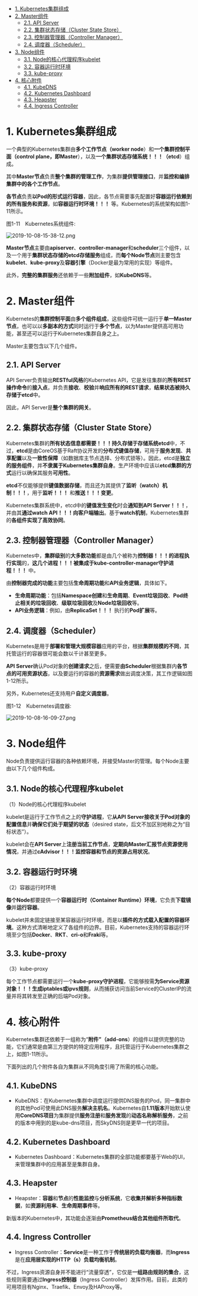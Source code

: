 
<!-- @import "[TOC]" {cmd="toc" depthFrom=1 depthTo=6 orderedList=false} -->

<!-- code_chunk_output -->

- [1. Kubernetes集群组成](#1-kubernetes集群组成)
- [2. Master组件](#2-master组件)
  - [2.1. API Server](#21-api-server)
  - [2.2. 集群状态存储（Cluster State Store）](#22-集群状态存储cluster-state-store)
  - [2.3. 控制器管理器（Controller Manager）](#23-控制器管理器controller-manager)
  - [2.4. 调度器（Scheduler）](#24-调度器scheduler)
- [3. Node组件](#3-node组件)
  - [3.1. Node的核心代理程序kubelet](#31-node的核心代理程序kubelet)
  - [3.2. 容器运行时环境](#32-容器运行时环境)
  - [3.3. kube-proxy](#33-kube-proxy)
- [4. 核心附件](#4-核心附件)
  - [4.1. KubeDNS](#41-kubedns)
  - [4.2. Kubernetes Dashboard](#42-kubernetes-dashboard)
  - [4.3. Heapster](#43-heapster)
  - [4.4. Ingress Controller](#44-ingress-controller)

<!-- /code_chunk_output -->

# 1. Kubernetes集群组成

一个典型的Kubernetes集群由**多个工作节点（worker node**）和**一个集群控制平面（control plane，即Master**），以及**一个集群状态存储系统！！！（etcd**）组成。

其中**Master节点**负责**整个集群的管理工作**，为集群**提供管理接口**，并**监控和编排集群中的各个工作节点**。

**各节点**负责**以Pod的形式运行容器**，因此，各节点需要事先配置好**容器运行依赖到的所有服务和资源**，如**容器运行时环境！！！** 等。Kubernetes的系统架构如图1-11所示。

图1-11　Kubernetes系统组件:

![2019-10-08-15-38-12.png](./images/2019-10-08-15-38-12.png)

**Master节点**主要由**apiserver**、**controller\-manager**和**scheduler**三个组件，以及一个用于**集群状态存储的etcd存储服务**组成，而**每个Node节点**则主要包含**kubelet**、**kube\-proxy**及**容器引擎**（Docker是最为常用的实现）等组件。

此外，**完整的集群服务**还依赖于一些**附加组件**，如**KubeDNS**等。

# 2. Master组件

Kubernetes的**集群控制平面**由**多个组件组成**，这些组件可统一运行于**单一Master节点**，也可以以**多副本的方式**同时运行于**多个节点**，以为Master提供高可用功能，甚至还可以运行于Kubernetes集群自身之上。

Master主要包含以下几个组件。

## 2.1. API Server

API Server负责输出**RESTful风格**的Kubernetes API，它是发往集群的**所有REST操作命令**的**接入点**，并负责**接收**、**校验**并**响应所有的REST请求**，**结果状态被持久存储于etcd**中。

因此，API Server是**整个集群的网关**。

## 2.2. 集群状态存储（Cluster State Store）

Kubernetes集群的**所有状态信息都需要！！！持久存储于存储系统etcd**中，不过，**etcd**是由CoreOS基于Raft协议开发的**分布式键值存储**，可用于**服务发现**、**共享配置**以及**一致性保障**（如数据库主节点选择、分布式锁等）。因此，etcd是**独立的服务组件**，并**不隶属于Kubernetes集群自身**。生产环境中应该以**etcd集群的方式**运行以确保其服务**可用性**。

**etcd**不仅能够提供**键值数据存储**，而且还为其提供了**监听（watch）机制！！！**，用于**监听！！！** 和**推送！！！变更**。

Kubernetes集群系统中，etcd中的**键值发生变化**时会**通知到API Server！！！**，并由其**通过watch API！！！向客户端输出**。基于**watch机制**，Kubernetes集群的**各组件实现了高效协同**。

## 2.3. 控制器管理器（Controller Manager）

Kubernetes中，**集群级别**的**大多数功能**都是由几个被称为**控制器！！！的进程执行实现**的，**这几个进程！！！被集成于kube\-controller\-manager守护进程！！！** 中。

由**控制器完成的功能**主要包括**生命周期功能**和**API业务逻辑**，具体如下。

* **生命周期功能**：包括**Namespace创建**和**生命周期**、**Event垃圾回收**、**Pod终止相关的垃圾回收**、**级联垃圾回收**及**Node垃圾回收**等。
* **API业务逻辑**：例如，由**ReplicaSet！！！** 执行的**Pod扩展**等。

## 2.4. 调度器（Scheduler）

Kubernetes是用于**部署和管理大规模容器**应用的平台，根据**集群规模的不同**，其托管运行的容器很可能会数以千计甚至更多。

**API Server**确认Pod对象的**创建请求**之后，便需要**由Scheduler**根据集群内**各节点的可用资源状态**，以及要运行的容器的**资源需求**做出调度决策，其工作逻辑如图1-12所示。

另外，Kubernetes还支持用户**自定义调度器**。

图1-12　Kubernetes调度器:

![2019-10-08-16-09-27.png](./images/2019-10-08-16-09-27.png)

# 3. Node组件

Node负责提供运行容器的各种依赖环境，并接受Master的管理。每个Node主要由以下几个组件构成。

## 3.1. Node的核心代理程序kubelet

（1）Node的核心代理程序kubelet

kubelet是运行于工作节点之上的**守护进程**，它**从API Server接收关于Pod对象的配置信息**并**确保它们处于期望的状态**（desired state，后文不加区别地称之为“目标状态”）。

kubelet会在**API Server**上**注册当前工作节点**，**定期向Master汇报节点资源使用情况**，并通过**cAdvisor！！！监控容器和节点的资源占用状况**。

## 3.2. 容器运行时环境

（2）容器运行时环境

**每个Node**都要提供一个**容器运行时（Container Runtime）环境**，它负责**下载镜像**并**运行容器**。

kubelet并未固定链接至某容器运行时环境，而是以**插件的方式载入配置的容器环境**。这种方式清晰地定义了各组件的边界。目前，Kubernetes支持的容器运行环境至少包括**Docker**、**RKT**、**cri\-o**和**Fraki**等。

## 3.3. kube-proxy

（3）kube-proxy

每个工作节点都需要运行一个**kube-proxy守护进程**，它能够按需**为Service资源对象！！！生成iptables或ipvs规则**，从而捕获访问当前Service的ClusterIP的流量并将其转发至正确的后端Pod对象。

# 4. 核心附件

Kubernetes集群还依赖于一组称为“**附件”（add\-ons**）的组件以提供完整的功能，它们通常是由第三方提供的特定应用程序，且托管运行于Kubernetes集群之上，如图1-11所示。

下面列出的几个附件各自为集群从不同角度引用了所需的核心功能。

## 4.1. KubeDNS

* KubeDNS：在Kubernetes集群中调度运行提供DNS服务的Pod，同一集群中的其他Pod可使用此DNS服务**解决主机名**。Kubernetes自**1.11版本**开始默认使用**CoreDNS项目**为集群提供**服务注册**和**服务发现**的**动态名称解析服务**，之前的版本中用到的是kube\-dns项目，而SkyDNS则是更早一代的项目。

## 4.2. Kubernetes Dashboard

* Kubernetes Dashboard：Kubernetes集群的全部功能都要基于Web的UI，来管理集群中的应用甚至是集群自身。

## 4.3. Heapster

* Heapster：**容器**和**节点**的**性能监控**与**分析系统**，它**收集并解析多种指标数据**，如**资源利用率**、**生命周期事件**等。

新版本的Kubernetes中，其功能会逐渐由**Prometheus结合其他组件所取代**。

## 4.4. Ingress Controller

* Ingress Controller：**Service**是一种工作于**传统层的负载均衡器**，而**Ingress**是在**应用层实现的HTTP（s）负载均衡机制**。

不过，Ingress资源自身并不能进行“流量穿透”，它仅是**一组路由规则的集合**，这些规则需要通过**Ingress控制器**（Ingress Controller）发挥作用。目前，此类的可用项目有Nginx、Traefik、Envoy及HAProxy等。

